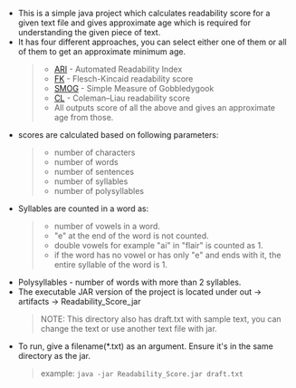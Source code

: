 * This is a simple java project which calculates readability score for a given text file and gives approximate 
age which is required for understanding the given piece of text.
* It has four different approaches, you can select either one of them or all of them to get an approximate minimum age.  
    >* [ARI](https://en.wikipedia.org/wiki/Automated_readability_index) - Automated Readability Index  
    >* [FK](https://en.wikipedia.org/wiki/Flesch%E2%80%93Kincaid_readability_tests) - Flesch-Kincaid readability score
    >* [SMOG](https://en.wikipedia.org/wiki/SMOG) - Simple Measure of Gobbledygook
    >* [CL](https://en.wikipedia.org/wiki/Coleman%E2%80%93Liau_index) - Coleman–Liau readability score
    >* All outputs score of all the above and gives an approximate age from those.
* scores are calculated based on following parameters:  
    >* number of characters
    >* number of words
    >* number of sentences
    >* number of syllables  
    >* number of polysyllables
* Syllables are counted in a word as:  
   > * number of vowels in a word.
   > * "e" at the end of the word is not counted.
   > * double vowels for example "ai" in "flair" is counted as 1.
   > * if the word has no vowel or has only "e" and ends with it, the entire syllable of the word is 1.
* Polysyllables - number of words with more than 2 syllables.
* The executable JAR version of the project is located under out -> artifacts ->  Readability_Score_jar  
    > NOTE: This directory also has draft.txt with sample text, you can change the text or use another text file with jar.
* To run, give a filename(*.txt) as an argument. Ensure it's in the same directory as the jar.  
    > example: `java -jar Readability_Score.jar draft.txt`